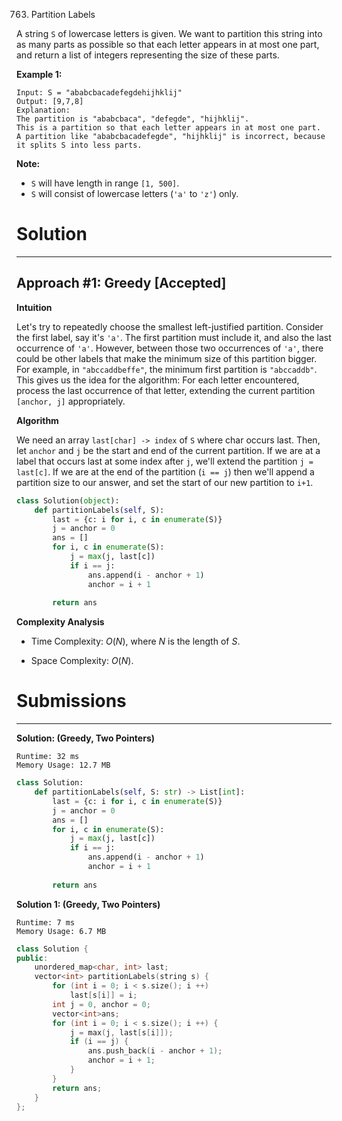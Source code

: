 763. Partition Labels

A string `S` of lowercase letters is given. We want to partition this string into as many parts as possible so that each letter appears in at most one part, and return a list of integers representing the size of these parts.

**Example 1:**
```
Input: S = "ababcbacadefegdehijhklij"
Output: [9,7,8]
Explanation:
The partition is "ababcbaca", "defegde", "hijhklij".
This is a partition so that each letter appears in at most one part.
A partition like "ababcbacadefegde", "hijhklij" is incorrect, because it splits S into less parts.
```

**Note:**

* `S` will have length in range `[1, 500]`.
* `S` will consist of lowercase letters (`'a'` to `'z'`) only.

# Solution
---
## Approach #1: Greedy [Accepted]
**Intuition**

Let's try to repeatedly choose the smallest left-justified partition. Consider the first label, say it's `'a'`. The first partition must include it, and also the last occurrence of `'a'`. However, between those two occurrences of `'a'`, there could be other labels that make the minimum size of this partition bigger. For example, in `"abccaddbeffe"`, the minimum first partition is `"abccaddb"`. This gives us the idea for the algorithm: For each letter encountered, process the last occurrence of that letter, extending the current partition `[anchor, j]` appropriately.

**Algorithm**

We need an array `last[char] -> index` of `S` where char occurs last. Then, let `anchor` and `j` be the start and end of the current partition. If we are at a label that occurs last at some index after `j`, we'll extend the partition `j = last[c]`. If we are at the end of the partition (`i == j`) then we'll append a partition size to our answer, and set the start of our new partition to `i+1`.

```python
class Solution(object):
    def partitionLabels(self, S):
        last = {c: i for i, c in enumerate(S)}
        j = anchor = 0
        ans = []
        for i, c in enumerate(S):
            j = max(j, last[c])
            if i == j:
                ans.append(i - anchor + 1)
                anchor = i + 1
            
        return ans
```

**Complexity Analysis**

* Time Complexity: $O(N)$, where $N$ is the length of $S$.

* Space Complexity: $O(N)$.

# Submissions
---
**Solution: (Greedy, Two Pointers)**
```
Runtime: 32 ms
Memory Usage: 12.7 MB
```
```python
class Solution:
    def partitionLabels(self, S: str) -> List[int]:
        last = {c: i for i, c in enumerate(S)}
        j = anchor = 0
        ans = []
        for i, c in enumerate(S):
            j = max(j, last[c])
            if i == j:
                ans.append(i - anchor + 1)
                anchor = i + 1
            
        return ans
```

**Solution 1: (Greedy, Two Pointers)**
```
Runtime: 7 ms
Memory Usage: 6.7 MB
```
```c++
class Solution {
public:
    unordered_map<char, int> last;
    vector<int> partitionLabels(string s) {
        for (int i = 0; i < s.size(); i ++)
            last[s[i]] = i;
        int j = 0, anchor = 0;
        vector<int>ans;
        for (int i = 0; i < s.size(); i ++) {
            j = max(j, last[s[i]]);
            if (i == j) {
                ans.push_back(i - anchor + 1);
                anchor = i + 1;
            }
        }
        return ans;
    }
};
```
